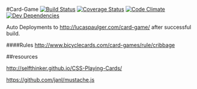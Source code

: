 #Card-Game 
[![Build Status](https://travis-ci.org/lpaulger/card-game.svg?branch=refactor)](https://travis-ci.org/lpaulger/card-game)
[![Coverage Status](https://img.shields.io/coveralls/lpaulger/card-game.svg)](https://coveralls.io/r/lpaulger/card-game?branch=master)
[![Code Climate](https://codeclimate.com/github/lpaulger/card-game/badges/gpa.svg)](https://codeclimate.com/github/lpaulger/card-game)
[![Dev Dependencies](https://david-dm.org/lpaulger/card-game/dev-status.svg)](https://david-dm.org/lpaulger/card-game#info=devDependencies&view=table)

Auto Deployments to http://lucaspaulger.com/card-game/ after successful build.

####Rules
http://www.bicyclecards.com/card-games/rule/cribbage

##resources

http://selfthinker.github.io/CSS-Playing-Cards/

https://github.com/janl/mustache.js

